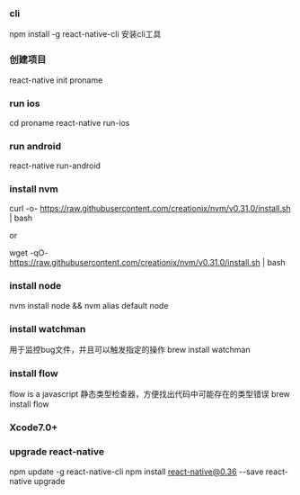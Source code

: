 ### cli
npm install -g react-native-cli 安装cli工具

### 创建项目
react-native init proname

### run ios
cd proname
react-native run-ios

### run android
react-native run-android

### install nvm
curl -o- https://raw.githubusercontent.com/creationix/nvm/v0.31.0/install.sh | bash

or 

wget -qO- https://raw.githubusercontent.com/creationix/nvm/v0.31.0/install.sh | bash

### install node
nvm install node && nvm alias default node

### install watchman
用于监控bug文件，并且可以触发指定的操作
brew install watchman

### install flow
flow is a javascript 静态类型检查器，方便找出代码中可能存在的类型错误
brew install flow


### Xcode7.0+

### upgrade react-native
npm update -g react-native-cli 
npm install react-native@0.36 --save
react-native upgrade


